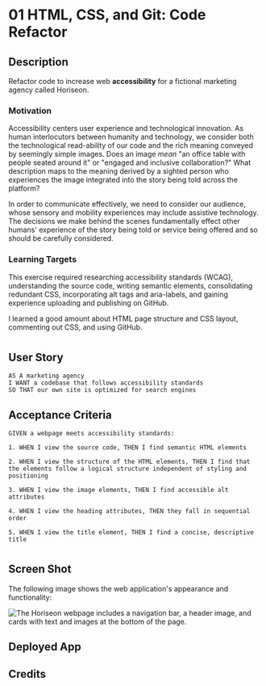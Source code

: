 # 01 HTML, CSS, and Git: Code Refactor

## Description

Refactor code to increase web **accessibility** for a fictional marketing agency called Horiseon. 

### Motivation

Accessibility centers user experience and technological innovation. As human interlocutors between humanity and technology, we consider both the technological read-ability of our code and the rich meaning conveyed by seemingly simple images. Does an image *mean* "an office table with people seated around it" or "engaged and inclusive collaboration?" What description maps to the meaning derived by a sighted person who experiences the image integrated into the story being told across the platform?

In order to communicate effectively, we need to consider our audience, whose sensory and mobility experiences may include assistive technology.  The decisions we make behind the scenes fundamentally effect other humans' experience of the story being told or service being offered and so should be carefully considered.    


### Learning Targets
This exercise required researching accessibility standards (WCAG), understanding the source code, writing semantic elements, consolidating redundant CSS, incorporating alt tags and aria-labels, and gaining experience uploading and publishing on GitHub.

I learned a good amount about HTML page structure and CSS layout, commenting out CSS, and using GitHub.

#
## User Story

```
AS A marketing agency
I WANT a codebase that follows accessibility standards
SO THAT our own site is optimized for search engines
```

## Acceptance Criteria

```
GIVEN a webpage meets accessibility standards:

1. WHEN I view the source code, THEN I find semantic HTML elements

2. WHEN I view the structure of the HTML elements, THEN I find that the elements follow a logical structure independent of styling and positioning

3. WHEN I view the image elements, THEN I find accessible alt attributes

4. WHEN I view the heading attributes, THEN they fall in sequential order

5. WHEN I view the title element, THEN I find a concise, descriptive title
```
#
## Screen Shot

The following image shows the web application's appearance and functionality:

![The Horiseon webpage includes a navigation bar, a header image, and cards with text and images at the bottom of the page.](Homework01\assets\images\homework01_screenshot.png)

## Deployed App

## Credits
#